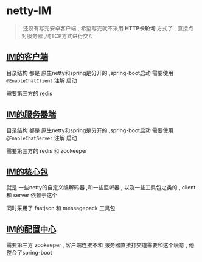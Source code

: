 # netty-IM

> ​	还没有写完安卓客户端 , 希望写完就不采用 **HTTP长轮询** 方式了 , 直接点对服务器 ,纯TCP方式进行交互

## [IM的客户端](./chat-framework/chat-client) 

目录结构 都是 原生netty和spring是分开的 ,spring-boot启动 需要使用 `@EnableChatClient` 注解 启动

需要第三方的 redis 

## [IM的服务器端](./chat-framework/chat-server) 

目录结构 都是 原生netty和spring是分开的 ,spring-boot启动 需要使用 `@EnableChatServer` 注解 启动

需要第三方的 redis  和 zookeeper

## [IM的核心包](./chat-framework/chat-core) 

就是 一些netty的自定义编解码器 ,和一些监听器 , 以及一些工具包之类的 , client 和 server 依赖于这个

同时采用了 fastjson 和 messagepack 工具包


## [IM的配置中心](./chat-framework/chat-conf) 

需要第三方 zookeeper , 客户端连接不和 服务器直接打交道需要和这个玩意 , 他整合了spring-boot